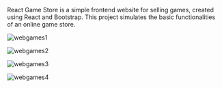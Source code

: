 React Game Store is a simple frontend website for selling games, created using React and Bootstrap.
This project simulates the basic functionalities of an online game store.

![webgames1](https://github.com/user-attachments/assets/8f48a2df-89ef-46c0-911f-0b7e8c9c8b8b)

![webgames2](https://github.com/user-attachments/assets/616737e8-69b5-4a09-b064-62af8b0ec910)

![webgames3](https://github.com/user-attachments/assets/cd536081-8d19-48fe-bb21-7fbbd93d6329)

![webgames4](https://github.com/user-attachments/assets/c60d3af5-5f3a-4d92-8024-f8f8640f5337)
